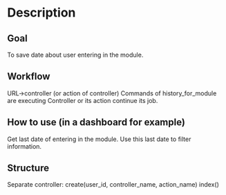 # Description
## Goal
To save date about user entering in the module.

## Workflow
URL->controller (or action of controller)
Commands of history_for_module are executing
Controller or its action continue its job.

## How to use (in a dashboard for example)
Get last date of entering in the module.
Use this last date to filter information.

## Structure
Separate controller:
create(user_id, controller_name, action_name)
index()

